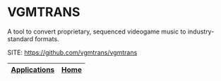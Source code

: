 # VGMTRANS

 A tool to convert proprietary, sequenced videogame music  to industry-standard formats.

 SITE: https://github.com/vgmtrans/vgmtrans

 | [Applications](https://portable-linux-apps.github.io/apps.html) | [Home](https://portable-linux-apps.github.io)
 | --- | --- |
